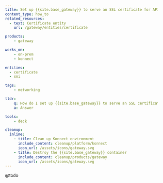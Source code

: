 ```yaml
---
title: Set up {{site.base_gateway}} to serve an SSL certificate for API requests
content_type: how_to
related_resources:
  - text: Certificate entity
    url: /gateway/entities/certificate

products:
    - gateway

works_on:
    - on-prem
    - konnect

entities: 
  - certificate
  - sni

tags:
    - networking

tldr:
    q: How do I set up {{site.base_gateway}} to serve an SSL certificate for API requests?
    a: Answer

tools:
    - deck

cleanup:
  inline:
    - title: Clean up Konnect environment
      include_content: cleanup/platform/konnect
      icon_url: /assets/icons/gateway.svg
    - title: Destroy the {{site.base_gateway}} container
      include_content: cleanup/products/gateway
      icon_url: /assets/icons/gateway.svg
---
```


@todo

<!--content notes:
- Use content from this KB: https://support.konghq.com/support/s/article/How-to-setup-Kong-to-serve-an-SSL-certificate-for-API-requests
-->
